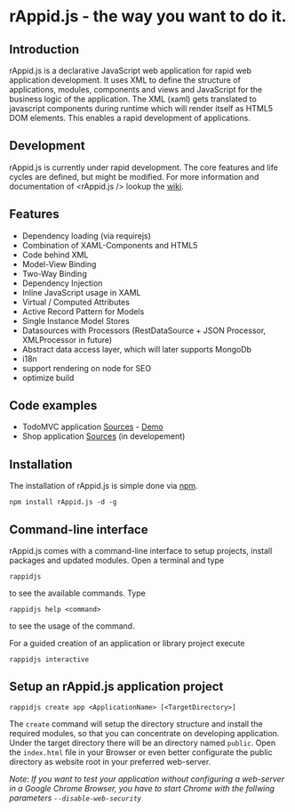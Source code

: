 # rAppid.js - the way you want to do it.
## Introduction

rAppid.js is a declarative JavaScript web application for rapid web application development. It uses XML to define the structure of applications, modules, components and views and JavaScript for the business logic of the application. The XML (xaml) gets translated to javascript components during runtime which will render itself as HTML5 DOM elements. This enables a rapid development of applications.

## Development

rAppid.js is currently under rapid development. The core features and life cycles are defined, but might be modified.
For more information and documentation of <rAppid.js /> lookup the [wiki](https://github.com/it-ony/rAppid.js/wiki).

## Features 
* Dependency loading (via requirejs)
* Combination of XAML-Components and HTML5
* Code behind XML
* Model-View Binding
* Two-Way Binding
* Dependency Injection
* Inline JavaScript usage in XAML
* Virtual / Computed Attributes
* Active Record Pattern for Models
* Single Instance Model Stores
* Datasources with Processors (RestDataSource + JSON Processor, XMLProcessor in future)
* Abstract data access layer, which will later supports MongoDb
* i18n
* support rendering on node for SEO
* optimize build

## Code examples
* TodoMVC application [Sources](https://github.com/krebbl/rappidjs-todomvc) - [Demo](http://todo.rappidjs.com)
* Shop application [Sources](https://github.com/it-ony/SprdShop) (in developement)


## Installation
The installation of rAppid.js is simple done via [npm](http://npmjs.org/).

```
npm install rAppid.js -d -g
```

## Command-line interface
rAppid.js comes with a command-line interface to setup projects, install packages and updated modules.
Open a terminal and type 

```
rappidjs
```

to see the available commands. Type 

```
rappidjs help <command> 
```

to see the usage of the command.


For a guided creation of an application or library project execute
```
rappidjs interactive
```

## Setup an rAppid.js application project 
```
rappidjs create app <ApplicationName> [<TargetDirectory>]
```

The ```create``` command will setup the directory structure and install the required modules, so that you can concentrate on developing application. Under the target directory there will be an directory named ```public```. Open the ```index.html``` file in your Browser or even better configurate the public directory as website root in your preferred web-server.

*Note: If you want to test your application without configuring a web-server in a Google Chrome Browser, you have to start Chrome with the follwing parameters ```--disable-web-security```*
